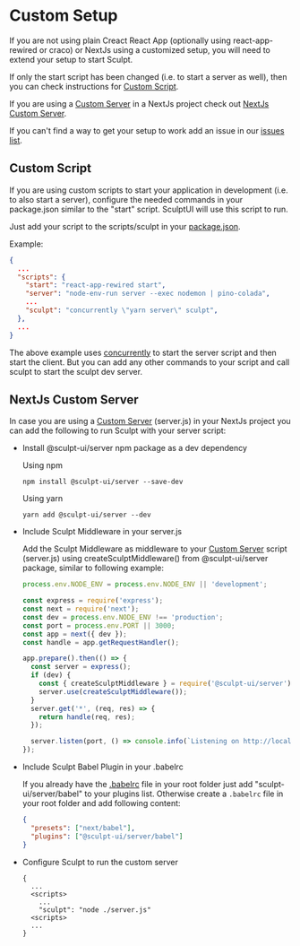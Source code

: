 # Custom Setup

If you are not using plain Creact React App (optionally using react-app-rewired or craco) or NextJs using a customized setup, you will need to extend your setup to start Sculpt.

If only the start script has been changed (i.e. to start a server as well), then you can check instructions for [Custom Script](#custom-script).

If you are using a [Custom Server](https://nextjs.org/docs/advanced-features/custom-server) in a NextJs project check out [NextJs Custom Server](#nextjs-custom-server).

If you can't find a way to get your setup to work add an issue in our [issues list](https://github.com/sculptui/vscode/issues).

## Custom Script

If you are using custom scripts to start your application in development (i.e. to also start a server), configure the needed commands in your package.json similar to the "start" script. SculptUI will use this script to run.

Just add your script to the scripts/sculpt in your [package.json](https://docs.npmjs.com/creating-a-package-json-file).

Example:

```JSON
{
  ...
  "scripts": {
    "start": "react-app-rewired start",
    "server": "node-env-run server --exec nodemon | pino-colada",
    ...
    "sculpt": "concurrently \"yarn server\" sculpt",
  },
  ...
}
```

The above example uses [concurrently](https://www.npmjs.com/package/concurrently) to start the server script and then start the client. But you can add any other commands to your script and call sculpt to start the sculpt dev server.

## NextJs Custom Server

In case you are using a [Custom Server](https://nextjs.org/docs/advanced-features/custom-server) (server.js) in your NextJs project you can add the following to run Sculpt with your server script:

- Install @sculpt-ui/server npm package as a dev dependency

  Using npm

  ```
  npm install @sculpt-ui/server --save-dev
  ```

  Using yarn

  ```
  yarn add @sculpt-ui/server --dev
  ```

- Include Sculpt Middleware in your server.js

  Add the Sculpt Middleware as middleware to your [Custom Server](https://nextjs.org/docs/advanced-features/custom-server) script (server.js) using createSculptMiddleware() from @sculpt-ui/server package, similar to following example:

  ```JavaScript
  process.env.NODE_ENV = process.env.NODE_ENV || 'development';

  const express = require('express');
  const next = require('next');
  const dev = process.env.NODE_ENV !== 'production';
  const port = process.env.PORT || 3000;
  const app = next({ dev });
  const handle = app.getRequestHandler();

  app.prepare().then(() => {
    const server = express();
    if (dev) {
      const { createSculptMiddleware } = require('@sculpt-ui/server');
      server.use(createSculptMiddleware());
    }
    server.get('*', (req, res) => {
      return handle(req, res);
    });

    server.listen(port, () => console.info(`Listening on http://localhost:${port}`));
  });

  ```

- Include Sculpt Babel Plugin in your .babelrc

  If you already have the [.babelrc](https://nextjs.org/docs/advanced-features/customizing-babel-config) file in your root folder just add "sculpt-ui/server/babel" to your plugins list. Otherwise create a <code>.babelrc</code> file in your root folder and add following content:

  ```JSON
  {
    "presets": ["next/babel"],
    "plugins": ["@sculpt-ui/server/babel"]
  }
  ```

- Configure Sculpt to run the custom server

  ```
  {
    ...
    <scripts>
      ...
      "sculpt": "node ./server.js"
    <scripts>
    ...
  }
  ```
